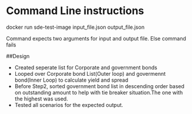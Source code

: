 # Command Line instructions

docker run  sde-test-image input_file.json output_file.json

Command expects two arguments for input and output file. Else command fails

##Design

* Created seperate list for Corporate and government bonds
* Looped over  Corporate bond List(Outer loop) and govermennt bond(Inner Loop) to calculate yield and spread
* Before Step2, sorted government bond list in descending order based on outstanding amount to help with tie breaker situation.The one with the highest was used.
* Tested all scenarios for the expected output.


